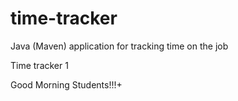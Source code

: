 # time-tracker
Java (Maven) application for tracking time on the job

Time tracker 1

Good Morning Students!!!+
